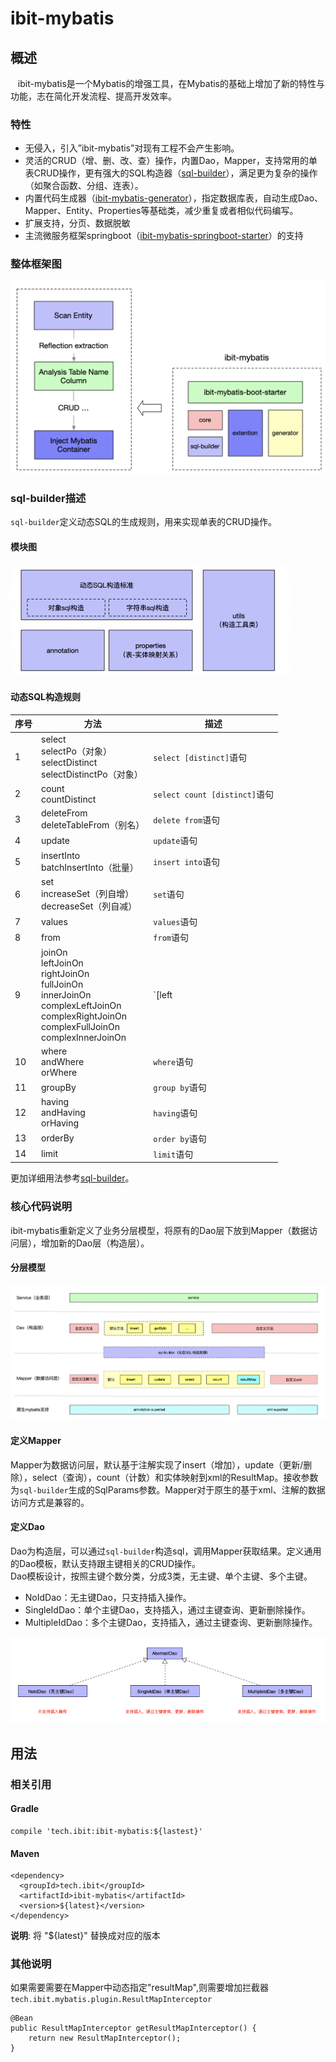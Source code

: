 # ibit-mybatis

## 概述

&nbsp;&nbsp; ibit-mybatis是一个Mybatis的增强工具，在Mybatis的基础上增加了新的特性与功能，志在简化开发流程、提高开发效率。</br>

### 特性

* 无侵入，引入”ibit-mybatis”对现有工程不会产生影响。
* 灵活的CRUD（增、删、改、查）操作，内置Dao，Mapper，支持常用的单表CRUD操作，更有强大的SQL构造器（[sql-builder](https://github.com/ibit-tech/sql-builder)），满足更为复杂的操作（如聚合函数、分组、连表）。
* 内置代码生成器（[ibit-mybatis-generator](https://github.com/ibit-tech/ibit-mybatis-generator)），指定数据库表，自动生成Dao、Mapper、Entity、Properties等基础类，减少重复或者相似代码编写。
* 扩展支持，分页、数据脱敏
* 主流微服务框架springboot（[ibit-mybatis-springboot-starter](https://github.com/ibit-tech/ibit-mybatis-springboot-starter)）的支持

### 整体框架图

![](framework.png)

### sql-builder描述

`sql-builder`定义动态SQL的生成规则，用来实现单表的CRUD操作。

#### 模块图

![](sql-builder.png)


#### 动态SQL构造规则

| 序号 | 方法 | 描述 |
| -- | -- | -- |
| 1 | select </br> selectPo（对象）</br> selectDistinct </br> selectDistinctPo（对象）| `select [distinct]`语句 |
| 2	 | count </br> countDistinct | `select count [distinct]`语句 |
| 3 | deleteFrom </br> deleteTableFrom（别名）| `delete from`语句 |
| 4	 | update | `update`语句 |
| 5 | insertInto </br> batchInsertInto（批量）| `insert into`语句 |
| 6 | set </br> increaseSet（列自增）</br> decreaseSet（列自减）</br> |`set`语句 |
| 7 | values | `values`语句 |
| 8 | from | `from`语句 |
| 9 | joinOn </br> leftJoinOn </br> rightJoinOn </br> fullJoinOn </br> innerJoinOn </br>complexLeftJoinOn </br> complexRightJoinOn </br> complexFullJoinOn </br> complexInnerJoinOn | `[left|right|full|inner] join on`语句 |
| 10 | where </br> andWhere </br> orWhere | `where`语句 |
| 11 | groupBy | `group by`语句 |
| 12 | having </br> andHaving </br> orHaving | `having`语句 |
| 13 | orderBy | `order by`语句 |
| 14 | limit | `limit`语句 |

更加详细用法参考[sql-builder](https://github.com/ibit-tech/sql-builder)。

### 核心代码说明

  ibit-mybatis重新定义了业务分层模型，将原有的Dao层下放到Mapper（数据访问层），增加新的Dao层（构造层）。
  
#### 分层模型

 ![](level.png)  
 
#### 定义Mapper

Mapper为数据访问层，默认基于注解实现了insert（增加），update（更新/删除），select（查询），count（计数）和实体映射到xml的ResultMap。接收参数为`sql-builder`生成的SqlParams参数。Mapper对于原生的基于xml、注解的数据访问方式是兼容的。 

#### 定义Dao

Dao为构造层，可以通过`sql-builder`构造sql，调用Mapper获取结果。定义通用的Dao模板，默认支持跟主键相关的CRUD操作。</br>
Dao模板设计，按照主键个数分类，分成3类，无主键、单个主键、多个主键。

* NoIdDao：无主键Dao，只支持插入操作。
* SingleIdDao：单个主键Dao，支持插入，通过主键查询、更新删除操作。
* MultipleIdDao：多个主键Dao，支持插入，通过主键查询、更新删除操作。

![](dao.png)

## 用法

### 相关引用

#### Gradle

```
compile 'tech.ibit:ibit-mybatis:${lastest}'
```

#### Maven

```
<dependency>
  <groupId>tech.ibit</groupId>
  <artifactId>ibit-mybatis</artifactId>
  <version>${latest}</version>
</dependency>
```

**说明**: 将 "${latest}" 替换成对应的版本

### 其他说明

如果需要需要在Mapper中动态指定"resultMap",则需要增加拦截器`tech.ibit.mybatis.plugin.ResultMapInterceptor`

```
@Bean
public ResultMapInterceptor getResultMapInterceptor() {
    return new ResultMapInterceptor();
}
```

